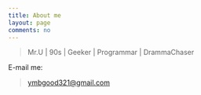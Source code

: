 ```yaml
---
title: About me
layout: page
comments: no
---
```

  
> Mr.U | 90s | Geeker | Programmar | DrammaChaser

E-mail me: 

> [ymbgood321@gmail.com](https://misteru.github.io)